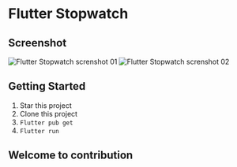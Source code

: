 # Flutter Stopwatch

## Screenshot

![Flutter Stopwatch screnshot 01](https://user-images.githubusercontent.com/44415252/147098092-d70ee2e4-6e92-41c7-988f-e32a38db2974.png)
![Flutter Stopwatch screnshot 02](https://user-images.githubusercontent.com/44415252/147098098-7d98792f-4614-4e4c-b1f8-b9a9051997e4.png)

## Getting Started

1. Star this project
2. Clone this project
3. `Flutter pub get`
4. `Flutter run`

## Welcome to contribution
